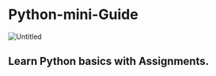 # Python-mini-Guide
![Untitled](https://github.com/lalit-pagare/Python-mini-Guide/assets/118706174/fb1b3f78-3ac7-49d5-952a-09b55d5c913e)

<h2>Learn Python basics with Assignments.</h2>
